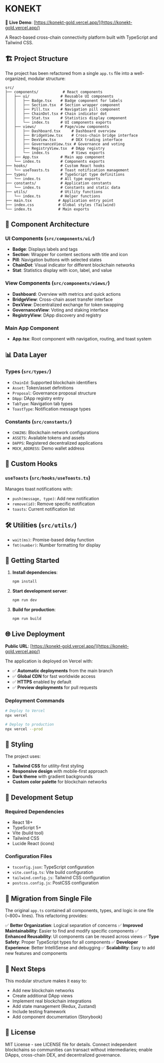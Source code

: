 # KONEKT

🚀 **Live Demo**: [https://konekt-gold.vercel.app/](https://konekt-gold.vercel.app/)

A React-based cross-chain connectivity platform built with TypeScript and Tailwind CSS.

## 🏗️ Project Structure

The project has been refactored from a single `app.ts` file into a well-organized, modular structure:

```
src/
├── components/           # React components
│   ├── ui/              # Reusable UI components
│   │   ├── Badge.tsx    # Badge component for labels
│   │   ├── Section.tsx  # Section wrapper component
│   │   ├── Pill.tsx     # Navigation pill component
│   │   ├── ChainDot.tsx # Chain indicator dot
│   │   ├── Stat.tsx     # Statistics display component
│   │   └── index.ts     # UI components exports
│   ├── views/           # Page/view components
│   │   ├── Dashboard.tsx     # Dashboard overview
│   │   ├── BridgeView.tsx    # Cross-chain bridge interface
│   │   ├── DexView.tsx       # DEX trading interface
│   │   ├── GovernanceView.tsx # Governance and voting
│   │   ├── RegistryView.tsx  # DApp registry
│   │   └── index.ts          # Views exports
│   ├── App.tsx          # Main app component
│   └── index.ts         # Components exports
├── hooks/               # Custom React hooks
│   └── useToasts.ts     # Toast notification management
├── types/               # TypeScript type definitions
│   └── index.ts         # All type exports
├── constants/           # Application constants
│   └── index.ts         # Constants and static data
├── utils/               # Utility functions
│   └── index.ts         # Helper functions
├── main.tsx            # Application entry point
├── index.css           # Global styles (Tailwind)
└── index.ts            # Main exports
```

## 🧩 Component Architecture

### UI Components (`src/components/ui/`)

- **Badge**: Displays labels and tags
- **Section**: Wrapper for content sections with title and icon
- **Pill**: Navigation buttons with selected states
- **ChainDot**: Visual indicator for different blockchain networks
- **Stat**: Statistics display with icon, label, and value

### View Components (`src/components/views/`)

- **Dashboard**: Overview with metrics and quick actions
- **BridgeView**: Cross-chain asset transfer interface
- **DexView**: Decentralized exchange for token swapping
- **GovernanceView**: Voting and staking interface
- **RegistryView**: DApp discovery and registry

### Main App Component

- **App.tsx**: Root component with navigation, routing, and toast system

## 📊 Data Layer

### Types (`src/types/`)

- `ChainId`: Supported blockchain identifiers
- `Asset`: Token/asset definitions
- `Proposal`: Governance proposal structure
- `DApp`: DApp registry entry
- `TabType`: Navigation tab types
- `ToastType`: Notification message types

### Constants (`src/constants/`)

- `CHAINS`: Blockchain network configurations
- `ASSETS`: Available tokens and assets
- `DAPPS`: Registered decentralized applications
- `MOCK_ADDRESS`: Demo wallet address

## 🎣 Custom Hooks

### `useToasts` (`src/hooks/useToasts.ts`)

Manages toast notifications with:

- `push(message, type)`: Add new notification
- `remove(id)`: Remove specific notification
- `toasts`: Current notification list

## 🛠️ Utilities (`src/utils/`)

- `wait(ms)`: Promise-based delay function
- `fmt(number)`: Number formatting for display

## 🚀 Getting Started

1. **Install dependencies**:

   ```bash
   npm install
   ```

2. **Start development server**:

   ```bash
   npm run dev
   ```

3. **Build for production**:
   ```bash
   npm run build
   ```

## 🌐 Live Deployment

**Public URL**: [https://konekt-gold.vercel.app/](https://konekt-gold.vercel.app/)

The application is deployed on Vercel with:

- ✅ **Automatic deployments** from the main branch
- ✅ **Global CDN** for fast worldwide access
- ✅ **HTTPS** enabled by default
- ✅ **Preview deployments** for pull requests

### Deployment Commands

```bash
# Deploy to Vercel
npx vercel

# Deploy to production
npx vercel --prod
```

## 🎨 Styling

The project uses:

- **Tailwind CSS** for utility-first styling
- **Responsive design** with mobile-first approach
- **Dark theme** with gradient backgrounds
- **Custom color palette** for blockchain networks

## 🔧 Development Setup

### Required Dependencies

- React 18+
- TypeScript 5+
- Vite (build tool)
- Tailwind CSS
- Lucide React (icons)

### Configuration Files

- `tsconfig.json`: TypeScript configuration
- `vite.config.ts`: Vite build configuration
- `tailwind.config.js`: Tailwind CSS configuration
- `postcss.config.js`: PostCSS configuration

## 📁 Migration from Single File

The original `app.ts` contained all components, types, and logic in one file (~800+ lines). This refactoring provides:

✅ **Better Organization**: Logical separation of concerns
✅ **Improved Maintainability**: Easier to find and modify specific components
✅ **Enhanced Reusability**: UI components can be reused across views
✅ **Type Safety**: Proper TypeScript types for all components
✅ **Developer Experience**: Better IntelliSense and debugging
✅ **Scalability**: Easy to add new features and components

## 🔮 Next Steps

This modular structure makes it easy to:

- Add new blockchain networks
- Create additional DApp views
- Implement real blockchain integrations
- Add state management (Redux, Zustand)
- Include testing framework
- Add component documentation (Storybook)

## 📝 License

MIT License - see LICENSE file for details.
Connect independent blockchains so communities can transact without intermediaries; enable DApps, cross-chain DEX, and decentralized governance.

